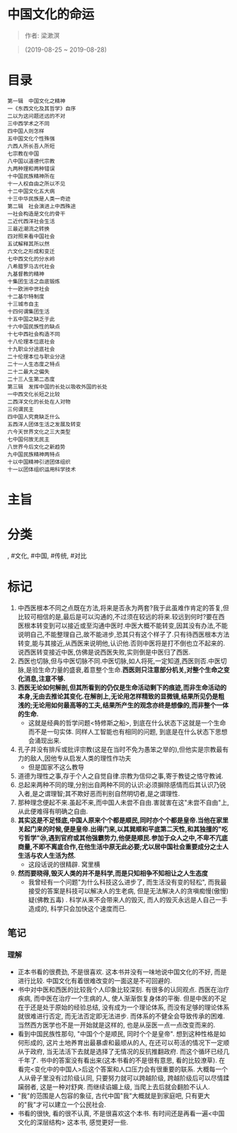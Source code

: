 # 中国文化的命运

> 作者: 梁漱溟

> (2019-08-25 ~ 2019-08-28)

# 目录
```
第一辑　中国文化之精神
一《东西文化及其哲学》自序
二以为这问题还远的不对
三中西学术之不同
四中国人则怎样
五中国文化个性殊强
六西人所长吾人所短
七宗教在中国
八中国以道德代宗教
九两种理和两种错误
十中国民族精神所在
十一人权自由之所以不见
十二中国文化五大病
十三中华民族是人类一奇迹
第二辑　社会演进上中西殊途
一社会构造是文化的骨干
二近代西洋社会生活
三最近潮流之转换
四对照来看中国社会
五试解释其所以然
六文化之形成和变迁
七中西文化的分水岭
八希腊罗马古代社会
九基督教的精神
十集团生活之血底锻炼
十一欧洲中世社会
十二基尔特制度
十三城市自主
十四何谓集团生活
十五中国之缺乏于此
十六中国民族性的缺点
十七中西社会构造不同
十八伦理本位底社会
十九职业分途底社会
二十伦理本位与职业分途
二十一人生态度之特点
二十二最大之偏失
二十三人生第二态度
第三辑　发挥中国的长处以吸收外国的长处
一中西文化长短之比较
二西洋文化的长处在人对物
三何谓民主
四中国人究竟缺乏什么
五西洋人团体生活之发展及转变
六今天世界文化之三大类型
七中国何故无民主
八世界今后文化之新趋势
九中国民族精神两特点
十以中国精神引进团体组织
十一以团体组织运用科学技术
```

# 主旨

# 分类
, #文化, #中国, #传统, #对比

# 标记
1. 中西医根本不同之点既在方法,将来是否永为两套?我于此虽难作肯定的答复,但比较可相信的是,最后是可以沟通的,不过须在较远的将来.较远到何时?要在西医根本转变到可以接近或至沟通中医时.中医大概不能转变,因其没有办法,不能说明自己,不能整理自己,故不能进步,恐其只有这个样子了.只有待西医根本方法转变,能与其接近,从西医来说明他,认识他.否则中医将是打不倒也立不起来的. 说西医转变接近中医,仿佛是说西医失败,实则倒是中医归了西医.
2. 西医也切脉,但与中医切脉不同.中医切脉,如人将死,一定知道,西医则否.中医切脉,是验生命力量的盛衰,着意整个生命.**西医则只注意部分机关,对整个生命之变化消息,注意不够.**
3. **西医无论如何解剖,但其所看到的仍仅是生命活动剩下的痕迹,而非生命活动的本身,无由去推论其变化.在解剖上,无论用怎样精致的显微镜,结果所见仍是粗浅的;无论用如何最高等的工夫,结果所产生的观念亦终是想像的,而非整个一体的生命.**
	* 这就是经典的哲学问题<特修斯之船>, 到底在什么状态下这就是一个生命而不是一句实体. 同样人工智能也有相同的问题, 到底是在什么状态下思想会涌现出来.
4. 孔子并没有排斥或批评宗教(这是在当时不免为愚笨之举的),但他实是宗教最有力的敌人,因他专从启发人类的理性作功夫
    * 但是国家不这么教导
5. 道德为理性之事,存于个人之自觉自律.宗教为信仰之事,寄于教徒之恪守教诫.
6. 总起来两种不同的理,分别出自两种不同的认识:必须摒除感情而后其认识乃锐入者,是之谓理智;其不欺好恶而判别自然明切者,是之谓理性.
7. 那种理念便起不来.虽起不来,而中国人未尝不自由.害就害在这"未尝不自由"上,从此便难得有明确之自由.
8. **其实这是不足怪底,中国人原来个个都是顺民,同时亦个个都是皇帝.当他在家里关起门来的时候,便是皇帝.出得门来,以其巽顺和平底第二天性,和其独擅的"吃亏哲学"㉙,遇到官府或其他强霸势力,他便是顺民.参加于众人之中,不卑不亢底商量,不即不离底合作,在他生活中原无此必要;尤以居中国社会重要成分之士人生活与农人生活为然.**
	* 这段话说的很精辟. 窝里横
9. **然而要晓得,毁灭人类的并不是科学,而是只知相争不知相让之人生态度**
	* 我曾经有一个问题"为什么科技这么进步了, 而生活没有变的轻松", 而我最接受的答案是科技可以解决人的生老病, 但是无法解决人的贪嗔痴慢(傲慢)疑(佛教五毒)	. 科学从来不会带来人的毁灭, 而人的毁灭永远是人自己一手造成的, 科学只会加快这个速度而已.

## 笔记

### 理解
* 正本书看的很费劲, 不是很喜欢. 这本书并没有一味地说中国文化的不好, 而是进行比较. 中国文化有着很难改变的一面这是不可回避的.
* 书中对中医和西医的比较我个人印象比较深刻. 有很多的认同观点. 西医在治疗疾病, 而中医在治疗一个生病的人, 使人渐渐恢复身体的平衡. 但是中医的不足在于还是处于原始的经验总结, 没有成为一个理论体系, 而没有足够的理论体系就很难进行否定, 而无法否定即无法进步. 而体系的不健全会导致传承的困难. 当然西方医学也不是一开始就是这样的, 也是从巫医一点一点改变而来的.
* 看到中国民族性那句, "中国个个是顺民, 同时个个是皇帝". 想到这种性格是如何形成的, 这片土地养育出最暴虐和最顺从的人, 在还可以苟活的情况下一定顺从于政府, 当无法活下去就是选择了无情况的反抗推翻政府. 而这个循环已经几千年了. 书中的答案没有看出来(这本书看的不是很有意思, 看的比较潦草). 在看完<变化中的中国人>后这个答案和人口压力会有很重要的联系. 大概每一个人从骨子里没有过阶级认同, 只要努力就可以跨越阶级, 跨越阶级后可以尽情蹂躏弱者, 这是一种对舒爽. 而继续谄媚上级, 当爬上去后就会翻脸不认人.
* "我"的范围是人包容的象征, 古代中国"我"大概就是到家庭吧, 只有更大的"我"才可以建立一个公民社会.
* 书看的很快, 看的很不认真, 不是很喜欢这个本书. 有时间还是再看一遍<中国文化的深层结构> 这本书, 感觉更好一些.
